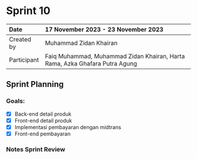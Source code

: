# Sprint 10

|Date|17 November 2023 - 23 November 2023|
| :- | :- |
|Created by|Muhammad Zidan Khairan|
|Participant|Faiq Muhammad, Muhammad Zidan Khairan, Harta Rama, Azka Ghafara Putra Agung|
## Sprint Planning
### Goals:
- [x] Back-end detail produk
- [x] Front-end detail produk
- [x] Implementasi pembayaran dengan midtrans
- [x] Front-end pembayaran

### Notes Sprint Review

